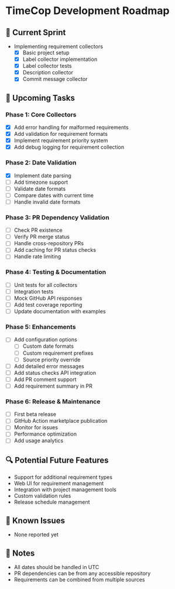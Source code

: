 # TimeCop Development Roadmap

## 🔄 Current Sprint
- Implementing requirement collectors
  - [x] Basic project setup
  - [x] Label collector implementation
  - [x] Label collector tests
  - [x] Description collector
  - [x] Commit message collector

## 🎯 Upcoming Tasks

### Phase 1: Core Collectors
- [x] Add error handling for malformed requirements
- [x] Add validation for requirement formats
- [x] Implement requirement priority system
- [x] Add debug logging for requirement collection

### Phase 2: Date Validation
- [x] Implement date parsing
- [ ] Add timezone support
- [ ] Validate date formats
- [ ] Compare dates with current time
- [ ] Handle invalid date formats

### Phase 3: PR Dependency Validation
- [ ] Check PR existence
- [ ] Verify PR merge status
- [ ] Handle cross-repository PRs
- [ ] Add caching for PR status checks
- [ ] Handle rate limiting

### Phase 4: Testing & Documentation
- [ ] Unit tests for all collectors
- [ ] Integration tests
- [ ] Mock GitHub API responses
- [ ] Add test coverage reporting
- [ ] Update documentation with examples

### Phase 5: Enhancements
- [ ] Add configuration options
  - [ ] Custom date formats
  - [ ] Custom requirement prefixes
  - [ ] Source priority override
- [ ] Add detailed error messages
- [ ] Add status checks API integration
- [ ] Add PR comment support
- [ ] Add requirement summary in PR

### Phase 6: Release & Maintenance
- [ ] First beta release
- [ ] GitHub Action marketplace publication
- [ ] Monitor for issues
- [ ] Performance optimization
- [ ] Add usage analytics

## 🔍 Potential Future Features
- Support for additional requirement types
- Web UI for requirement management
- Integration with project management tools
- Custom validation rules
- Release schedule management

## 🐛 Known Issues
- None reported yet

## 📝 Notes
- All dates should be handled in UTC
- PR dependencies can be from any accessible repository
- Requirements can be combined from multiple sources 